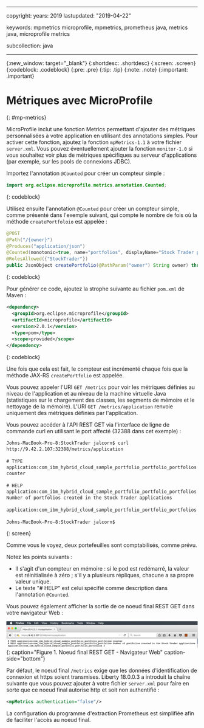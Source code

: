 ﻿---

copyright:
  years: 2019
lastupdated: "2019-04-22"

keywords: mpmetrics microprofile, mpmetrics, prometheus java, metrics java, microprofile metrics

subcollection: java

---

{:new_window: target="_blank"}
{:shortdesc: .shortdesc}
{:screen: .screen}
{:codeblock: .codeblock}
{:pre: .pre}
{:tip: .tip}
{:note: .note}
{:important: .important}

# Métriques avec MicroProfile
{: #mp-metrics}

MicroProfile inclut une fonction Metrics permettant d'ajouter des métriques personnalisées à votre application en utilisant des annotations simples. Pour activer cette fonction, ajoutez la fonction `mpMetrics-1.1` à votre fichier `server.xml`. Vous pouvez éventuellement ajouter la fonction `monitor-1.0` si vous souhaitez voir plus de métriques spécifiques au serveur d'applications (par exemple, sur les pools de connexions JDBC).

Importez l'annotation `@Counted` pour créer un compteur simple :

```java
import org.eclipse.microprofile.metrics.annotation.Counted;
```
{: codeblock}

Utilisez ensuite l'annotation `@Counted` pour créer un compteur simple, comme présenté dans l'exemple suivant, qui compte le nombre de fois où la méthode `createPortfoloio` est appelée : 

```java
@POST
@Path("/{owner}")
@Produces("application/json")
@Counted(monotonic=true, name="portfolios", displayName="Stock Trader portfolios", description="Number of portfolios created in the Stock Trader applications")
@RolesAllowed({"StockTrader"})
public JsonObject createPortfolio(@PathParam("owner") String owner) throws SQLException {
```
{: codeblock}

Pour générer ce code, ajoutez la strophe suivante au fichier `pom.xml` de Maven :

```xml
<dependency>
  <groupId>org.eclipse.microprofile</groupId>
  <artifactId>microprofile</artifactId>
  <version>2.0.1</version>
  <type>pom</type>
  <scope>provided</scope>
</dependency>
```
{: codeblock}

Une fois que cela est fait, le compteur est incrémenté chaque fois que la méthode JAX-RS `createPortfolio` est appelée. 

Vous pouvez appeler l'URI `GET /metrics` pour voir les métriques définies au niveau de l'application et au niveau de la machine virtuelle Java (statistiques sur le chargement des classes, les segments de mémoire et le nettoyage de la mémoire). L'URI `GET /metrics/application` renvoie uniquement des métriques définies par l'application. 

Vous pouvez accéder à l'API REST GET via l'interface de ligne de commande curl en utilisant le port affecté (32388 dans cet exemple) :

```
Johns-MacBook-Pro-8:StockTrader jalcorn$ curl http://9.42.2.107:32388/metrics/application

# TYPE application:com_ibm_hybrid_cloud_sample_portfolio_portfolio_portfolios counter

# HELP application:com_ibm_hybrid_cloud_sample_portfolio_portfolio_portfolios Number of portfolios created in the Stock Trader applications

application:com_ibm_hybrid_cloud_sample_portfolio_portfolio_portfolios

Johns-MacBook-Pro-8:StockTrader jalcorn$
```
{: screen}

Comme vous le voyez, deux portefeuilles sont comptabilisés, comme prévu. 

Notez les points suivants :
- Il s'agit d'un compteur en mémoire : si le pod est redémarré, la valeur est réinitialisée à zéro ; s'il y a plusieurs répliques, chacune a sa propre valeur unique.
- Le texte "# HELP" est celui spécifié comme description dans l'annotation `@Counted`.

Vous pouvez également afficher la sortie de ce noeud final REST GET dans votre navigateur Web :

![Noeud final REST GET - Navigateur Web](images/microprofile-metrics-image1.png "Noeud final REST GET - Navigateur Web"){: caption="Figure 1. Noeud final REST GET - Navigateur Web" caption-side="bottom"}

Par défaut, le noeud final `/metrics` exige que les données d'identification de connexion et https soient transmises. Liberty 18.0.0.3 a introduit la chaîne suivante que vous pouvez ajouter à votre fichier `server.xml` pour faire en sorte que ce noeud final autorise http et soit non authentifié :

```xml
<mpMetrics authentication="false"/>
```

La configuration du programme d'extraction Prometheus est simplifiée afin de faciliter l'accès au noeud final.
